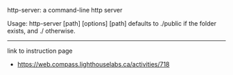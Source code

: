 http-server: a command-line http server


Usage:
 http-server [path] [options]
[path] defaults to ./public if the folder exists, and ./ otherwise.

---

link to instruction page
* https://web.compass.lighthouselabs.ca/activities/718

